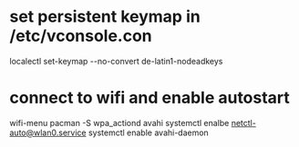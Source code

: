 # set persistent keymap in /etc/vconsole.con
localectl set-keymap --no-convert de-latin1-nodeadkeys

# connect to wifi and enable autostart
wifi-menu
pacman -S wpa_actiond avahi
systemctl enalbe netctl-auto@wlan0.service
systemctl enable avahi-daemon
